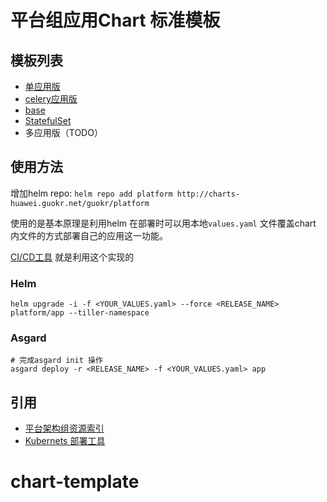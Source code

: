 # 平台组应用Chart 标准模板

## 模板列表

* [单应用版](./app)
* [celery应用版](/celery)
* [base](./base)
* [StatefulSet](./statefulset)
* 多应用版（TODO）

## 使用方法

增加helm repo: `helm repo add platform http://charts-huawei.guokr.net/guokr/platform`

使用的是基本原理是利用helm 在部署时可以用本地`values.yaml` 文件覆盖chart 内文件的方式部署自己的应用这一功能。

[CI/CD工具](https://versioning.guokr.net) 就是利用这个实现的

### Helm 

    helm upgrade -i -f <YOUR_VALUES.yaml> --force <RELEASE_NAME> platform/app --tiller-namespace
### Asgard

    # 完成asgard init 操作
    asgard deploy -r <RELEASE_NAME> -f <YOUR_VALUES.yaml> app

## 引用

* [平台架构组资源索引](https://git.guokr.net/platform/readme)
* [Kubernets 部署工具](https://git.guokr.net/platform/asgard)

# chart-template
